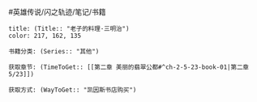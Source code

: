 
#英雄传说/闪之轨迹/笔记/书籍
```ad-note
title: (Title:: "老子的料理·三明治")
color: 217, 162, 135

书籍分类: (Series:: "其他")

获取章节: (TimeToGet:: [[第二章 美丽的翡翠公都#^ch-2-5-23-book-01|第二章5/23]])

获取方式: (WayToGet:: "凯因斯书店购买")

```
